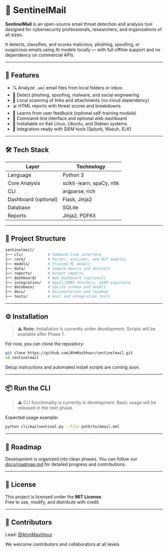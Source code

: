 # 📧 SentinelMail

**SentinelMail** is an open-source email threat detection and analysis tool designed for cybersecurity professionals, researchers, and organizations of all sizes.

It detects, classifies, and scores malicious, phishing, spoofing, or suspicious emails using AI models locally — with full offline support and no dependency on commercial APIs.

---

## 🚀 Features

- 🔍 Analyze `.eml` email files from local folders or inbox
- 🧠 Detect phishing, spoofing, malware, and social engineering
- 🔐 Local scanning of links and attachments (no cloud dependency)
- 📊 HTML reports with threat scores and breakdowns
- 🔁 Learns from user feedback (optional self-training module)
- 🧰 Command-line interface and optional web dashboard
- 🐧 Installable on Kali Linux, Ubuntu, and Debian systems
- 📡 Integration-ready with SIEM tools (Splunk, Wazuh, ELK)

---

## 🛠️ Tech Stack

| Layer            | Technology              |
|------------------|--------------------------|
| Language         | Python 3                |
| Core Analysis    | scikit-learn, spaCy, nltk |
| CLI              | argparse, rich          |
| Dashboard (optional) | Flask, Jinja2        |
| Database         | SQLite                  |
| Reports          | Jinja2, PDFKit          |

---

## 📁 Project Structure

```bash
sentinelmail/
├── cli/           # Command-line interface
├── core/          # Parser, analyzer, and NLP modules
├── models/        # Trained ML models
├── data/          # Sample emails and datasets
├── reports/       # Output reports
├── dashboard/     # Web dashboard (optional)
├── integration/   # Gmail/IMAP fetchers, SIEM exporters
├── database/      # SQLite schema and models
├── docs/          # Documentation and roadmap
├── tests/         # Unit and integration tests
```

---

## ⚙️ Installation

> ⚠️ **Note:** Installation is currently under development. Scripts will be available after Phase 1.

For now, you can clone the repository:

```bash
git clone https://github.com/AhmMashhour/sentinelmail.git
cd sentinelmail
```

Setup instructions and automated install scripts are coming soon.

---

## 📦 Run the CLI

> ⚠️ CLI functionality is currently in development. Basic usage will be released in the next phase.

Expected usage example:

```bash
python cli/mailsentinel.py --file path/to/email.eml
```

---

## 📌 Roadmap

Development is organized into clean phases. You can follow our [docs/roadmap.md](docs/roadmap.md) for detailed progress and contributions.

---

## 📜 License

This project is licensed under the **MIT License**.  
Free to use, modify, and distribute with credit.

---

## 🤝 Contributors

Lead: [@AhmMashhour](https://github.com/AhmMashhour)  

We welcome contributors and collaborators at all levels
